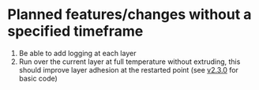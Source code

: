 # Planned features/changes without a specified timeframe

1. Be able to add logging at each layer
2. Run over the current layer at full temperature without extruding, this should improve layer adhesion at the restarted point (see [v2.3.0](https://github.com/T9Air/Klipper_Power_Resume/tree/v2.3.0-(layer-adhesion)) for basic code)
